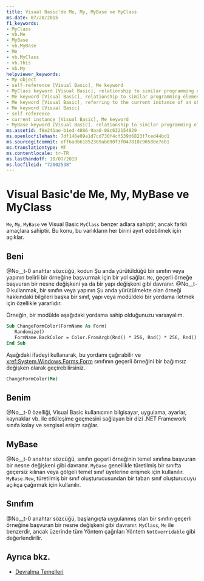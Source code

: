 ```yaml
---
title: Visual Basic'de Me, My, MyBase ve MyClass
ms.date: 07/20/2015
f1_keywords:
- MyClass
- vb.Me
- MyBase
- vb.MyBase
- Me
- vb.MyClass
- vb.This
- vb.My
helpviewer_keywords:
- My object
- self-reference [Visual Basic], Me keyword
- MyClass keyword [Visual Basic], relationship to similar programming elements
- Me keyword [Visual Basic], relationship to similar programming elements
- Me keyword [Visual Basic], referring to the current instance of an object
- Me keyword [Visual Basic]
- self-reference
- current instance [Visual Basic], Me keyword
- MyBase keyword [Visual Basic], relationship to similar programming elements
ms.assetid: f8e241ae-b1ed-4886-9aa0-08c632154029
ms.openlocfilehash: 7df146e09a1d7cd730f4cf539d6823f7ced44bd1
ms.sourcegitcommit: eff6adb61852369ab690f3f047818c90580e7eb1
ms.translationtype: MT
ms.contentlocale: tr-TR
ms.lasthandoff: 10/07/2019
ms.locfileid: "72002538"
---
```

# <a name="me-my-mybase-and-myclass-in-visual-basic"></a>Visual Basic'de Me, My, MyBase ve MyClass
`Me`, `My`, `MyBase` ve Visual Basic `MyClass` benzer adlara sahiptir, ancak farklı amaçlara sahiptir. Bu konu, bu varlıkların her birini ayırt edebilmek için açıklar.  
  
## <a name="me"></a>Beni  
 @No__t-0 anahtar sözcüğü, kodun Şu anda yürütüldüğü bir sınıfın veya yapının belirli bir örneğine başvurmak için bir yol sağlar. `Me`, geçerli örneğe başvuran bir nesne değişkeni ya da bir yapı değişkeni gibi davranır. @No__t-0 kullanmak, bir sınıfın veya yapının Şu anda yürütülmekte olan örneği hakkındaki bilgileri başka bir sınıf, yapı veya modüldeki bir yordama iletmek için özellikle yararlıdır.  
  
 Örneğin, bir modülde aşağıdaki yordama sahip olduğunuzu varsayalım.  
  
```vb  
Sub ChangeFormColor(FormName As Form)  
   Randomize()  
   FormName.BackColor = Color.FromArgb(Rnd() * 256, Rnd() * 256, Rnd() * 256)  
End Sub  
```  
  
 Aşağıdaki ifadeyi kullanarak, bu yordamı çağırabilir ve <xref:System.Windows.Forms.Form> sınıfının geçerli örneğini bir bağımsız değişken olarak geçirebilirsiniz.  
  
```vb  
ChangeFormColor(Me)  
```  
  
## <a name="my"></a>Benim  
 @No__t-0 özelliği, Visual Basic kullanıcının bilgisayar, uygulama, ayarlar, kaynaklar vb. ile etkileşime geçmesini sağlayan bir dizi .NET Framework sınıfa kolay ve sezgisel erişim sağlar.  
  
## <a name="mybase"></a>MyBase  
 @No__t-0 anahtar sözcüğü, sınıfın geçerli örneğinin temel sınıfına başvuran bir nesne değişkeni gibi davranır. `MyBase` genellikle türetilmiş bir sınıfta geçersiz kılınan veya gölgeli temel sınıf üyelerine erişmek için kullanılır. `MyBase.New`, türetilmiş bir sınıf oluşturucusundan bir taban sınıf oluşturucuyu açıkça çağırmak için kullanılır.  
  
## <a name="myclass"></a>Sınıfım  
 @No__t-0 anahtar sözcüğü, başlangıçta uygulanmış olan bir sınıfın geçerli örneğine başvuran bir nesne değişkeni gibi davranır. `MyClass`, `Me` ile benzerdir, ancak üzerinde tüm Yöntem çağrıları Yöntem `NotOverridable` gibi değerlendirilir.  
  
## <a name="see-also"></a>Ayrıca bkz.

- [Devralma Temelleri](../../../visual-basic/programming-guide/language-features/objects-and-classes/inheritance-basics.md)
